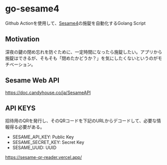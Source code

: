 # go-sesame4
Github Actionを使用して、[Sesame4](https://jp.candyhouse.co/products/sesame4)の施錠を自動化するGolang Script

## Motivation
深夜の鍵の閉め忘れを防ぐために、一定時間になったら施錠したい。アプリから施錠はできるが、そもそも「閉めたかどうか？」を気にしたくないというのがモチベーション。

## Sesame Web API
https://doc.candyhouse.co/ja/SesameAPI

## API KEYS
招待用のQRを発行し、そのQRコードを下記のURLからデコードして、必要な情報得る必要がある。

- SESAME_API_KEY: Public Key
- SESAME_SECRET_KEY: Secret Key
- SESAME_UUID: UUID

https://sesame-qr-reader.vercel.app/
